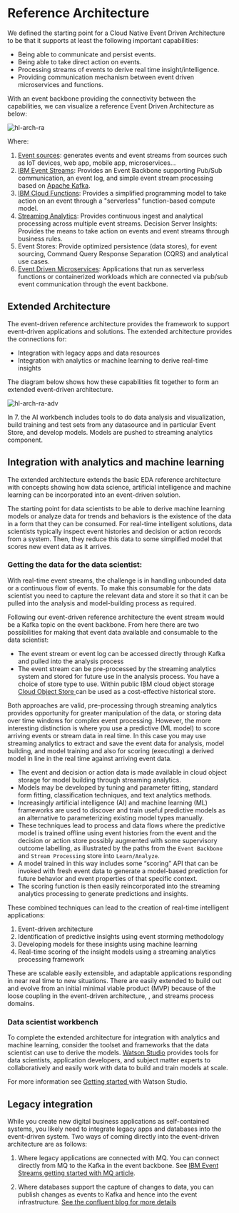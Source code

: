 # Reference Architecture

We defined the starting point for a Cloud Native Event Driven Architecture to be that it supports at least the following important capabilities:

* Being able to communicate and persist events.
* Being able to take direct action on events.
* Processing streams of events to derive real time insight/intelligence.
* Providing communication mechanism between event driven microservices and functions.

With an event backbone providing the connectivity between the capabilities, we can visualize a reference Event Driven Architecture as below:


![hl-arch-ra](hl-arch-ra.png)

Where:

1. [Event sources](evt-src/README.md): generates events and event streams from sources such as IoT devices, web app, mobile app, microservices… 
2. [IBM Event Streams](https://www.ibm.com/cloud/event-streams): Provides an Event Backbone supporting Pub/Sub communication, an event log, and simple event stream processing based on [Apache Kafka](https://kafka.apache.org/).
3. [IBM Cloud Functions](https://cloud.ibm.com/openwhisk): Provides a simplified programming model to take action on an event through a "serverless" function-based compute model.
4. [Streaming Analytics](https://cloud.ibm.com/catalog/services/streaming-analytics): Provides continuous ingest and analytical processing across multiple event streams. Decision Server Insights: Provides the means to take action on events and event streams through business rules.
5. Event Stores: Provide optimized persistence (data stores), for event sourcing, Command Query Response Separation (CQRS) and analytical use cases.
6. [Event Driven Microservices](./evt-microservices/README.md): Applications that run as serverless functions or containerized workloads which are connected via pub/sub event communication through the event backbone.

## Extended Architecture

The event-driven reference architecture provides the framework to support event-driven applications and solutions. The extended architecture provides the connections for:

  * Integration with legacy apps and data resources
  * Integration with analytics or machine learning to derive real-time insights

The diagram below shows how these capabilities fit together to form an extended event-driven architecture.

![hl-arch-ra-adv](hl-arch-ra-adv.png)

 In 7. the AI workbench includes tools to do data analysis and visualization, build training and test sets from any datasource and in particular Event Store, and develop models. Models are pushed to streaming analytics component.


## Integration with analytics and machine learning

The extended architecture extends the basic EDA reference architecture with concepts showing how data science, artificial intelligence and machine learning can be incorporated into an event-driven solution.

The starting point for data scientists to be able to derive machine learning models or analyze data for trends and behaviors is the existence of the data in a form that they can be consumed. For real-time intelligent solutions, data scientists typically inspect event histories and decision or action records from a system. Then, they reduce this data to some simplified model that scores new event data as it arrives.

### Getting the data for the data scientist:

With real-time event streams, the challenge is in handling unbounded data or a continuous flow of events. To make this consumable for the data scientist you need to capture the relevant data and store it so that it can be pulled into the analysis and model-building process as required.

Following our event-driven reference architecture the event stream would be a Kafka topic on the event backbone.  From here there are two possibilities for making that event data available and consumable to the data scientist:

* The event stream or event log can be accessed directly through Kafka and pulled into the analysis process
* The event stream can be pre-processed by the streaming analytics system and stored for future use in the analysis process. You have a choice of store type to use. Within public IBM cloud object storage [Cloud Object Store ](https://www.ibm.com/cloud/object-storage) can be used as a cost-effective historical store.

Both approaches are valid, pre-processing through streaming analytics provides opportunity for greater manipulation of the data, or storing data over time windows for complex event processing. However, the more interesting distinction is where you use a predictive (ML model) to score arriving events or stream data in real time. In this case you may use streaming analytics to extract and save the event data for analysis, model building, and model training and also for scoring (executing) a derived model in line in the real time against arriving event data.

* The event and decision or action data is made available in cloud object storage for model building through streaming analytics.
* Models may be developed by tuning and parameter fitting, standard form fitting, classification techniques, and text analytics methods.
* Increasingly artificial intelligence (AI) and machine learning (ML) frameworks are used to discover and train useful predictive models as an alternative to parameterizing existing model types manually.
* These techniques lead to process and data flows where the predictive model is trained offline using event histories from the event and the decision or action store possibly augmented with some supervisory outcome labelling, as illustrated by the paths from the `Event Backbone` and `Stream Processing` store into `Learn/Analyze`.
* A model trained in this way includes some “scoring” API that can be invoked with fresh event data to generate a model-based prediction for future behavior and event properties of that specific context.
* The scoring function is then easily reincorporated into the streaming analytics processing to generate predictions and insights.

These combined techniques can lead to the creation of real-time intelligent applications:
1. Event-driven architecture
2. Identification of predictive insights using event storming methodology
3. Developing models for these insights using machine learning
4. Real-time scoring of the insight models using a streaming analytics processing framework

These are scalable easily extensible, and adaptable applications responding in near real time to new situations. There are easily extended to build out and evolve from an initial minimal viable product (MVP) because of the loose coupling in the event-driven architecture, , and streams process domains.

### Data scientist workbench

To complete the extended architecture for integration with analytics and machine learning, consider the toolset and frameworks that the data scientist can use to derive the models.  [Watson Studio](https://www.ibm.com/marketplace/watson-studio)  provides tools for data scientists, application developers, and subject matter experts to collaboratively and easily work with data to build and train models at scale.  

For more information see [Getting started ](https://dataplatform.cloud.ibm.com/docs/content/getting-started/overview-ws.html) with Watson Studio.

## Legacy integration

While you create new digital business applications as self-contained systems, you likely need to integrate legacy apps and databases into the event-driven system. Two ways of coming directly into the event-driven architecture are as follows: 

1. Where legacy applications are connected with MQ. You can connect directly from MQ to the Kafka in the event backbone.  See [IBM Event Streams getting started with MQ article](https://ibm.github.io/event-streams/connecting/mq/).

2. Where databases support the capture of changes to data, you can publish changes as events to Kafka and hence into the event infrastructure. [See the confluent blog for more details](https://www.confluent.io/blog/no-more-silos-how-to-integrate-your-databases-with-apache-kafka-and-cdc)
